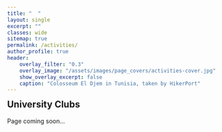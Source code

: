 ```yaml
---
title: "  "
layout: single
excerpt: ""
classes: wide
sitemap: true
permalink: /activities/
author_profile: true
header:
    overlay_filter: "0.3"
    overlay_image: "/assets/images/page_covers/activities-cover.jpg"
    show_overlay_excerpt: false
    caption: "Colosseum El Djem in Tunisia, taken by HikerPort"
---
```


<h2 style="margin-top:0px">University Clubs</h2>

Page coming soon...